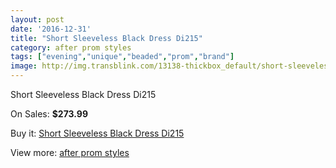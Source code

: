 ```yaml
---
layout: post
date: '2016-12-31'
title: "Short Sleeveless Black Dress Di215"
category: after prom styles
tags: ["evening","unique","beaded","prom","brand"]
image: http://img.transblink.com/13138-thickbox_default/short-sleeveless-black-dress-di215.jpg
---
```

Short Sleeveless Black Dress Di215

On Sales: **$273.99**
<a href="https://www.transblink.com/en/after-prom-styles/4219-short-sleeveless-black-dress-di215.html"><amp-img layout="responsive" width="600" height="600" src="//img.transblink.com/13138-thickbox_default/short-sleeveless-black-dress-di215.jpg" alt="Short Sleeveless Black Dress Di215 0" /></a>
<a href="https://www.transblink.com/en/after-prom-styles/4219-short-sleeveless-black-dress-di215.html"><amp-img layout="responsive" width="600" height="600" src="//img.transblink.com/13142-thickbox_default/short-sleeveless-black-dress-di215.jpg" alt="Short Sleeveless Black Dress Di215 1" /></a>
<a href="https://www.transblink.com/en/after-prom-styles/4219-short-sleeveless-black-dress-di215.html"><amp-img layout="responsive" width="600" height="600" src="//img.transblink.com/13141-thickbox_default/short-sleeveless-black-dress-di215.jpg" alt="Short Sleeveless Black Dress Di215 2" /></a>
<a href="https://www.transblink.com/en/after-prom-styles/4219-short-sleeveless-black-dress-di215.html"><amp-img layout="responsive" width="600" height="600" src="//img.transblink.com/13140-thickbox_default/short-sleeveless-black-dress-di215.jpg" alt="Short Sleeveless Black Dress Di215 3" /></a>
<a href="https://www.transblink.com/en/after-prom-styles/4219-short-sleeveless-black-dress-di215.html"><amp-img layout="responsive" width="600" height="600" src="//img.transblink.com/13139-thickbox_default/short-sleeveless-black-dress-di215.jpg" alt="Short Sleeveless Black Dress Di215 4" /></a>

Buy it: [Short Sleeveless Black Dress Di215](https://www.transblink.com/en/after-prom-styles/4219-short-sleeveless-black-dress-di215.html "Short Sleeveless Black Dress Di215")

View more: [after prom styles](https://www.transblink.com/en/55-after-prom-styles "after prom styles")